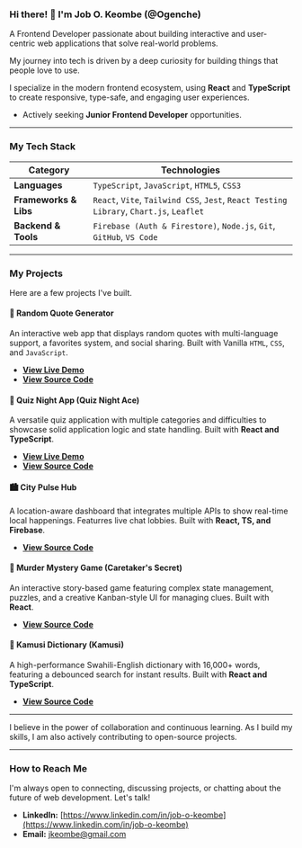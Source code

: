 ### Hi there! 👋 I'm Job O. Keombe (@Ogenche)

A Frontend Developer passionate about building interactive and user-centric web applications that solve real-world problems.

My journey into tech is driven by a deep curiosity for building things that people love to use.

I specialize in the modern frontend ecosystem, using **React** and **TypeScript** to create responsive, type-safe, and engaging user experiences.

* Actively seeking **Junior Frontend Developer** opportunities.

---

### My Tech Stack

| Category | Technologies |
| --- | --- |
| **Languages** | `TypeScript`, `JavaScript`, `HTML5`, `CSS3` |
| **Frameworks & Libs** | `React`, `Vite`, `Tailwind CSS`, `Jest`, `React Testing Library`, `Chart.js`, `Leaflet` |
| **Backend & Tools** | `Firebase (Auth & Firestore)`, `Node.js`, `Git`, `GitHub`, `VS Code` |

---

### My Projects

Here are a few projects I've built.

#### 💬 Random Quote Generator
An interactive web app that displays random quotes with multi-language support, a favorites system, and social sharing. Built with Vanilla `HTML`, `CSS`, and `JavaScript`.
- **[View Live Demo](https://quote-generator-orpin-two.vercel.app/)**
- **[View Source Code](https://github.com/Ogenche/quote-generator)**

#### 🧠 Quiz Night App (Quiz Night Ace)
A versatile quiz application with multiple categories and difficulties to showcase solid application logic and state handling. Built with **React and TypeScript**.
- **[View Live Demo](https://quiz-night-ace.vercel.app)**
- **[View Source Code](https://github.com/Ogenche/quiz-night-ace)**

#### 🏙️ City Pulse Hub
A location-aware dashboard that integrates multiple APIs to show real-time local happenings. Featurres live chat lobbies. Built with **React, TS, and Firebase**.
- **[View Source Code](https://github.com/Ogenche/city-pulse-hub)**

#### 🔎 Murder Mystery Game (Caretaker's Secret)
An interactive story-based game featuring complex state management, puzzles, and a creative Kanban-style UI for managing clues. Built with **React**.
- **[View Source Code](https://github.com/Ogenche/caretaker-secret)**

#### 📖 Kamusi Dictionary (Kamusi)
A high-performance Swahili-English dictionary with 16,000+ words, featuring a debounced search for instant results. Built with **React and TypeScript**.
- **[View Source Code](https://github.com/Ogenche/kamusi)**

---

I believe in the power of collaboration and continuous learning. As I build my skills, I am also actively contributing to open-source projects.

---

### How to Reach Me

I'm always open to connecting, discussing projects, or chatting about the future of web development. Let's talk!

* **LinkedIn:** [https://www.linkedin.com/in/job-o-keombe](https://www.linkedin.com/in/job-o-keombe)
* **Email:** [jkeombe@gmail.com](mailto:jkeombe@gmail.com)
